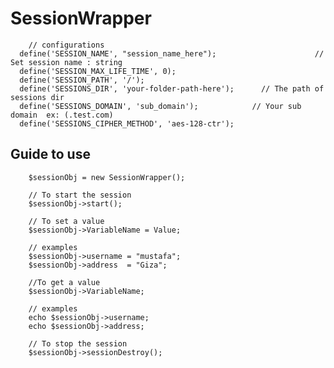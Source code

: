 # SessionWrapper

        // configurations
      define('SESSION_NAME', "session_name_here");                      // Set session name : string
      define('SESSION_MAX_LIFE_TIME', 0);
      define('SESSION_PATH', '/');
      define('SESSIONS_DIR', 'your-folder-path-here');      // The path of sessions dir
      define('SESSIONS_DOMAIN', 'sub_domain');            // Your sub domain  ex: (.test.com)
      define('SESSIONS_CIPHER_METHOD', 'aes-128-ctr');
      
      
      
## Guide to use

        $sessionObj = new SessionWrapper();
        
        // To start the session
        $sessionObj->start();

        // To set a value
        $sessionObj->VariableName = Value;
        
        // examples
        $sessionObj->username = "mustafa";
        $sessionObj->address  = "Giza";
        
        //To get a value
        $sessionObj->VariableName;
        
        // examples
        echo $sessionObj->username;
        echo $sessionObj->address;

        // To stop the session
        $sessionObj->sessionDestroy();

        
            
            
            
            
            




